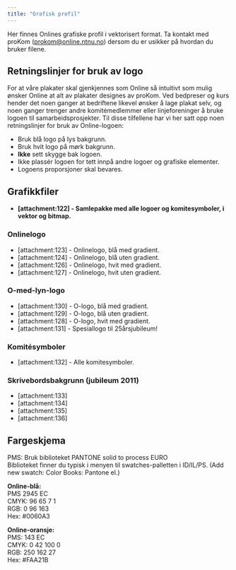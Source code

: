 ```yaml
---
title: "Grafisk profil"
---
```


Her finnes Onlines grafiske profil i vektorisert format. Ta kontakt med proKom (prokom@online.ntnu.no) dersom du er usikker på hvordan du bruker filene.

## Retningslinjer for bruk av logo

For at våre plakater skal gjenkjennes som Online så intuitivt som mulig ønsker Online at alt av plakater designes av proKom. Ved bedpreser og kurs hender det noen ganger at bedriftene likevel ønsker å lage plakat selv, og noen ganger trenger andre komitémedlemmer eller linjeforeninger å bruke logoen til samarbeidsprosjekter. Til disse tilfellene har vi her satt opp noen retningslinjer for bruk av Online-logoen:


* Bruk blå logo på lys bakgrunn.
* Bruk hvit logo på mørk bakgrunn.
* **Ikke** sett skygge bak logoen.
* Ikke plassér logoen for tett innpå andre logoer og grafiske elementer.
* Logoens proporsjoner skal bevares.

## Grafikkfiler

* **[attachment:122] - Samlepakke med alle logoer og komitesymboler, i vektor og bitmap.**

### Onlinelogo


* [attachment:123] - Onlinelogo, blå med gradient.
* [attachment:124] - Onlinelogo, blå uten gradient.
* [attachment:126] - Onlinelogo, hvit med gradient.
* [attachment:127] - Onlinelogo, hvit uten gradient.

### O-med-lyn-logo

* [attachment:130] - O-logo, blå med gradient.
* [attachment:129] - O-logo, blå uten gradient.
* [attachment:128] - O-logo, hvit med gradient.
* [attachment:131] - Spesiallogo til 25årsjubileum!

### Komitésymboler

* [attachment:132] - Alle komitesymboler.

### Skrivebordsbakgrunn (jubileum 2011)

* [attachment:133]
* [attachment:134]
* [attachment:135]
* [attachment:136]

## Fargeskjema

PMS: Bruk biblioteket PANTONE solid to process EURO  
Biblioteket finner du typisk i menyen til swatches-palletten i ID/IL/PS. (Add new swatch: Color Books: Pantone el.)

**Online-blå:**  
PMS 2945 EC  
CMYK: 96 65 7 1  
RGB: 0 96 163  
Hex: #0060A3  

**Online-oransje:**  
PMS: 143 EC  
CMYK: 0 42 100 0  
RGB: 250 162 27  
Hex: #FAA21B  